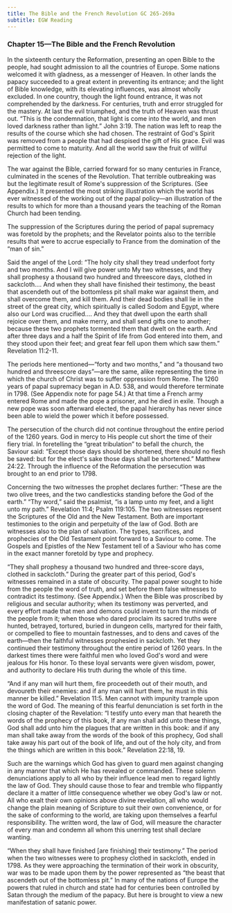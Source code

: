 ```yaml
---
title: The Bible and the French Revolution GC 265-269a
subtitle: EGW Reading
---
```


### Chapter 15—The Bible and the French Revolution

In the sixteenth century the Reformation, presenting an open Bible to the people, had sought admission to all the countries of Europe. Some nations welcomed it with gladness, as a messenger of Heaven. In other lands the papacy succeeded to a great extent in preventing its entrance; and the light of Bible knowledge, with its elevating influences, was almost wholly excluded. In one country, though the light found entrance, it was not comprehended by the darkness. For centuries, truth and error struggled for the mastery. At last the evil triumphed, and the truth of Heaven was thrust out. “This is the condemnation, that light is come into the world, and men loved darkness rather than light.” John 3:19. The nation was left to reap the results of the course which she had chosen. The restraint of God's Spirit was removed from a people that had despised the gift of His grace. Evil was permitted to come to maturity. And all the world saw the fruit of willful rejection of the light.

The war against the Bible, carried forward for so many centuries in France, culminated in the scenes of the Revolution. That terrible outbreaking was but the legitimate result of Rome's suppression of the Scriptures. (See Appendix.) It presented the most striking illustration which the world has ever witnessed of the working out of the papal policy—an illustration of the results to which for more than a thousand years the teaching of the Roman Church had been tending.

The suppression of the Scriptures during the period of papal supremacy was foretold by the prophets; and the Revelator points also to the terrible results that were to accrue especially to France from the domination of the “man of sin.”

Said the angel of the Lord: “The holy city shall they tread underfoot forty and two months. And I will give power unto My two witnesses, and they shall prophesy a thousand two hundred and threescore days, clothed in sackcloth.... And when they shall have finished their testimony, the beast that ascendeth out of the bottomless pit shall make war against them, and shall overcome them, and kill them. And their dead bodies shall lie in the street of the great city, which spiritually is called Sodom and Egypt, where also our Lord was crucified.... And they that dwell upon the earth shall rejoice over them, and make merry, and shall send gifts one to another; because these two prophets tormented them that dwelt on the earth. And after three days and a half the Spirit of life from God entered into them, and they stood upon their feet; and great fear fell upon them which saw them.” Revelation 11:2-11.

The periods here mentioned—“forty and two months,” and “a thousand two hundred and threescore days”—are the same, alike representing the time in which the church of Christ was to suffer oppression from Rome. The 1260 years of papal supremacy began in A.D. 538, and would therefore terminate in 1798. (See Appendix note for page 54.) At that time a French army entered Rome and made the pope a prisoner, and he died in exile. Though a new pope was soon afterward elected, the papal hierarchy has never since been able to wield the power which it before possessed.

The persecution of the church did not continue throughout the entire period of the 1260 years. God in mercy to His people cut short the time of their fiery trial. In foretelling the “great tribulation” to befall the church, the Saviour said: “Except those days should be shortened, there should no flesh be saved: but for the elect's sake those days shall be shortened.” Matthew 24:22. Through the influence of the Reformation the persecution was brought to an end prior to 1798.

Concerning the two witnesses the prophet declares further: “These are the two olive trees, and the two candlesticks standing before the God of the earth.” “Thy word,” said the psalmist, “is a lamp unto my feet, and a light unto my path.” Revelation 11:4; Psalm 119:105. The two witnesses represent the Scriptures of the Old and the New Testament. Both are important testimonies to the origin and perpetuity of the law of God. Both are witnesses also to the plan of salvation. The types, sacrifices, and prophecies of the Old Testament point forward to a Saviour to come. The Gospels and Epistles of the New Testament tell of a Saviour who has come in the exact manner foretold by type and prophecy.

“They shall prophesy a thousand two hundred and three-score days, clothed in sackcloth.” During the greater part of this period, God's witnesses remained in a state of obscurity. The papal power sought to hide from the people the word of truth, and set before them false witnesses to contradict its testimony. (See Appendix.) When the Bible was proscribed by religious and secular authority; when its testimony was perverted, and every effort made that men and demons could invent to turn the minds of the people from it; when those who dared proclaim its sacred truths were hunted, betrayed, tortured, buried in dungeon cells, martyred for their faith, or compelled to flee to mountain fastnesses, and to dens and caves of the earth—then the faithful witnesses prophesied in sackcloth. Yet they continued their testimony throughout the entire period of 1260 years. In the darkest times there were faithful men who loved God's word and were jealous for His honor. To these loyal servants were given wisdom, power, and authority to declare His truth during the whole of this time.

“And if any man will hurt them, fire proceedeth out of their mouth, and devoureth their enemies: and if any man will hurt them, he must in this manner be killed.” Revelation 11:5. Men cannot with impunity trample upon the word of God. The meaning of this fearful denunciation is set forth in the closing chapter of the Revelation: “I testify unto every man that heareth the words of the prophecy of this book, If any man shall add unto these things, God shall add unto him the plagues that are written in this book: and if any man shall take away from the words of the book of this prophecy, God shall take away his part out of the book of life, and out of the holy city, and from the things which are written in this book.” Revelation 22:18, 19.

Such are the warnings which God has given to guard men against changing in any manner that which He has revealed or commanded. These solemn denunciations apply to all who by their influence lead men to regard lightly the law of God. They should cause those to fear and tremble who flippantly declare it a matter of little consequence whether we obey God's law or not. All who exalt their own opinions above divine revelation, all who would change the plain meaning of Scripture to suit their own convenience, or for the sake of conforming to the world, are taking upon themselves a fearful responsibility. The written word, the law of God, will measure the character of every man and condemn all whom this unerring test shall declare wanting.

“When they shall have finished \[are finishing\] their testimony.” The period when the two witnesses were to prophesy clothed in sackcloth, ended in 1798. As they were approaching the termination of their work in obscurity, war was to be made upon them by the power represented as “the beast that ascendeth out of the bottomless pit.” In many of the nations of Europe the powers that ruled in church and state had for centuries been controlled by Satan through the medium of the papacy. But here is brought to view a new manifestation of satanic power.